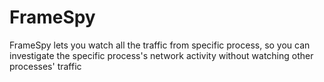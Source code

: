 # FrameSpy
FrameSpy lets you watch all the traffic from specific process, so you can investigate the specific process's network activity without watching other processes' traffic
